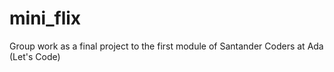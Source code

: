 # mini_flix
Group work as a final project to the first module of Santander Coders at Ada (Let's Code)
